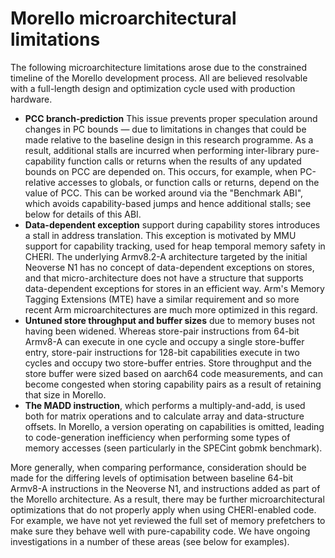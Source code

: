 # Morello microarchitectural limitations

The following microarchitecture limitations arose due to the constrained timeline of the Morello development process. All are believed resolvable with a full-length design and optimization cycle used with production hardware.

* **PCC branch-prediction** This issue prevents proper speculation around
  changes in PC bounds &mdash; due to limitations in changes that could be
  made relative to the baseline design in this research programme.
  As a result, additional stalls are incurred when performing inter-library
  pure-capability function calls or returns when the results of any updated
  bounds on PCC are depended on.
  This occurs, for example, when PC-relative accesses to globals, or function
  calls or returns, depend on the value of PCC.
  This can be worked around via the "Benchmark ABI", which avoids
  capability-based jumps and hence additional stalls; see below for details of
  this ABI.
* **Data-dependent exception** support during capability stores introduces a
  stall in address translation.
  This exception is motivated by MMU support for capability tracking, used for
  heap temporal memory safety in CHERI.
  The underlying Armv8.2-A architecture targeted by the initial Neoverse N1 has
  no concept of data-dependent exceptions on stores, and that
  micro-architecture does not have a structure that supports data-dependent
  exceptions for stores in an efficient way.
  Arm's Memory Tagging Extensions (MTE) have a similar requirement and so more
  recent Arm microarchitectures are much more optimized in this regard.
* **Untuned store throughput and buffer sizes** due to memory buses not having
  been widened.
  Whereas store-pair instructions from 64-bit Armv8-A can execute in one cycle
  and occupy a single store-buffer entry, store-pair instructions for 128-bit
  capabilities execute in two cycles and occupy two store-buffer entries.
  Store throughput and the store buffer were sized based on aarch64 code
  measurements, and can become congested when storing capability pairs as a
  result of retaining that size in Morello.  
* **The MADD instruction**, which performs a multiply-and-add, is used both
  for matrix operations and to calculate array and data-structure offsets.
  In Morello, a version operating on capabilities is omitted, leading to
  code-generation inefficiency when performing some types of memory accesses
  (seen particularly in the SPECint gobmk benchmark).

More generally, when comparing performance, consideration should be made for
the differing levels of optimisation between baseline 64-bit Armv8-A
instructions in the Neoverse N1, and instructions added as part of the Morello
architecture.
As a result, there may be further microarchitectural optimizations that do not
properly apply when using CHERI-enabled code.
For example, we have not yet reviewed the full set of memory prefetchers to
make sure they behave well with pure-capability code.
We have ongoing investigations in a number of these areas (see below for
examples).
